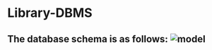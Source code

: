 # Library-DBMS
## The database schema is as follows: ![model](https://user-images.githubusercontent.com/54617734/124843103-c8bc0180-dfae-11eb-97c5-fa7567b19429.png)

